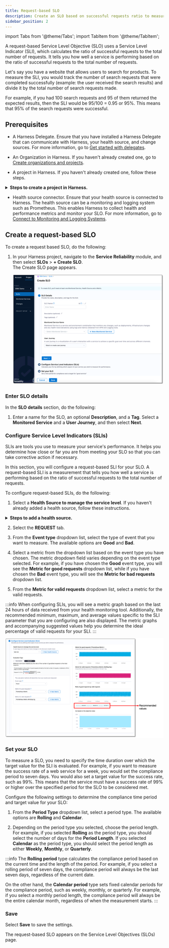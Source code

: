 ```yaml
---
title: Request-based SLO
description: Create an SLO based on successful requests ratio to measure service performance.
sidebar_position: 2
---
```


import Tabs from '@theme/Tabs';
import TabItem from '@theme/TabItem';


A request-based Service Level Objective (SLO) uses a Service Level Indicator (SLI), which calculates the ratio of successful requests to the total number of requests. It tells you how well a service is performing based on the ratio of successful requests to the total number of requests.

Let's say you have a website that allows users to search for products. To measure the SLI, you would track the number of search requests that were completed successfully (example: the user received the search results) and divide it by the total number of search requests made.

For example, if you had 100 search requests and 95 of them returned the expected results, then the SLI would be 95/100 = 0.95 or 95%. This means that 95% of the search requests were successful.


## Prerequisites

- A Harness Delegate. Ensure that you have installed a Harness Delegate that can communicate with Harness, your health source, and change sources. For more information, go to [Get started with delegates](/docs/platform/delegates/install-delegates/overview.md).
  
- An Organization in Harness. If you haven't already created one, go to [Create organizations and projects](/docs/platform/organizations-and-projects/create-an-organization.md).

- A project in Harness. If you haven't already created one, follow these steps.

<details>
<summary><b> Steps to create a project in Harness.</b></summary>

To create a project in Harness, do the following:

1. In Harness, select **Service Reliability** > **Create Project**.
   
2. On the **About the Project** page, do the following, and then select **Save and Continue**: 
   - **Name**: Enter a name for the project.
   - **Color**: Select a color theme for the project.
   - **Organization**: Select an organization for the project. If you don't yet have an organization in Harness, and want to learn how to create one, go to [Create a Harness Org](/docs/platform/organizations-and-projects/create-an-organization.md).
3. On the **Invite Collaborators (Optional)** page, in the **Invite People to Collaborate** field, add team members to the project.
4. In the **Role** field, assign a role to the collaborators.
5. Select **Add**.
6. Select **Save and Continue**.  
   Your project has been created.

</details>


- Health source connector. Ensure that your health source is connected to Harness. The health source can be a monitoring and logging system such as Prometheus. This enables Harness to collect health and performance metrics and monitor your SLO. For more information, go to [Connect to Monitoring and Logging Systems](/docs/platform/connectors/monitoring-and-logging-systems/connect-to-monitoring-and-logging-systems).

## Create a request-based SLO

To create a request based SLO, do the following:

1. In your Harness project, navigate to the **Service Reliability** module, and then select **SLOs** > **+ Create SLO**.  
   The Create SLO page appears.

   ![Create SLO page](./static/create-request-sli.png)

### Enter SLO details

In the **SLO details** section, do the following:

1. Enter a name for the SLO, an optional **Description**, and a **Tag**. Select a **Monitored Service** and a **User Journey**, and then select **Next**.


### Configure Service Level Indicators (SLIs)

SLIs are tools you use to measure your service's performance. It helps you determine how close or far you are from meeting your SLO so that you can take corrective action if necessary.

In this section, you will configure a request-based SLI for your SLO. A request-based SLI is a measurement that tells you how well a service is performing based on the ratio of successful requests to the total number of requests.

To configure request-based SLIs, do the following:

1. Select a **Health Source to manage the service level**. If you haven't already added a health source, follow these instructions.

<details>
<summary><b> Steps to add a health source.</b></summary>

To add a health source, do the following:

1. Under **Health Source to manage the service level**, select **+ New Health Source**.  
   The Add New Health Source dialog appears.
2. In the **Define Health Source** tab, select your health source. For example, "Prometheus".
3. In the **Health Source Name** field, enter a name for the health source. For instance, "prometheus".
4. Based on the health source you have selected, you may need to select a **Connection Type**. For example, if you have selected Prometheus as health source, you may need to choose either **Prometheus** or **Amazon Web Services** as connection type.
5. Under the **Connect Health Source** section, click the **Select Connector** field.  
   The Create or Select an Existing Connector dialog appears.
6. Choose your health source connector and select **Apply Selected**. For example, "Prometheus".
   
   :::info note
   Depending on the settings you configured when adding the connector to Harness, you may need to choose the connector from the **Project** tab, the **Organization** tab, or the **Account** tab.
   :::

7. Depending on the health source you choose, select either the **Metrics** or **Logs** option from the **Select Feature** field. The **Metric** or **Log** option may be preselected based on the health source you choose. For instance, if you choose **prometheus** as your health source, the **apm** option will be selected by default.
8. Select **Next**.


##### Configure metrics or logs

The configuration settings for health source metrics depend on the selected health source and feature. For instance, if you select **Prometheus** as your health source, you will need to configure following settings.


##### Define a query

To define a query, do the following:

1. In the **Query Specifications and Mapping** section, in the **Group Name** field, select **+ Add New**.  
   The New Prometheus Group Name dialog appears.
   
2. Enter a name for the group, and then select **Submit**. 

3. Expand **Build your Query**, and do the following:
   
   - From the **Prometheus Metric** dropdown list, select a filter for metric.
   - From the **Filter on Environment** dropdown list, select a filter for environment.
   - (Optional) From the **Additional Filter (optional)** dropdown list, select additional filters to add to the service.
   - (Optional) From the **Aggregator (optional)** dropdown list, select an aggregator for the metric.

   Once you select the desired values, a query is automatically generated and a sample metric graph is displayed. This helps to verify that the query has been constructed accurately.


4. Expand **Assign** to assign the metric to the following Harness services:
   
   - SLI
   - Service Health
   - Continuous Verification

5.  After completing the configuration of the health source, select **Submit** to save health source.  
   
   The health source appears in the **Health Source to manage the service level** field.

6.  Select **Next**.

</details>

2. Select the **REQUEST** tab.

3. From the **Event type** dropdown list, select the type of event that you want to measure. The available options are **Good** and **Bad**.

4.  Select a metric from the dropdown list based on the event type you have chosen. The metric dropdown field varies depending on the event type selected. For example, if you have chosen the **Good** event type, you will see the **Metric for good requests** dropdown list, while if you have chosen the **Bad** event type, you will see the **Metric for bad requests** dropdown list.

5. From the **Metric for valid requests** dropdown list, select a metric for the valid requests.

:::info
When configuring SLIs, you will see a metric graph based on the last 24 hours of data received from your health monitoring tool. Additionally, the recommended minimum, maximum, and average values specific to the SLI parameter that you are configuring are also displayed. The metric graphs and accompanying suggested values help you determine the ideal percentage of valid requests for your SLI.
:::

![Request-based SLI configuration](./static/request-based-sli-configurtion.png)

### Set your SLO

To measure a SLO, you need to specify the time duration over which the target value for the SLI is evaluated. For example, if you want to measure the success rate of a web service for a week, you would set the compliance period to seven days. You would also set a target value for the success rate, such as 99%. This means that the service must have a success rate of 99% or higher over the specified period for the SLO to be considered met.

Configure the following settings to determine the compliance time period and target value for your SLO:

1. From the **Period Type** dropdown list, select a period type. The available options are **Rolling** and **Calendar**.

2. Depending on the period type you selected, choose the period length. For example, if you selected **Rolling** as the period type, you should select the number of days for the **Period Length**. If you selected **Calendar** as the period type, you should select the period length as either **Weekly**, **Monthly**, or **Quarterly**.


:::info
The **Rolling period** type calculates the compliance period based on the current time and the length of the period. For example, if you select a rolling period of seven days, the compliance period will always be the last seven days, regardless of the current date.

On the other hand, the **Calendar period** type sets fixed calendar periods for the compliance period, such as weekly, monthly, or quarterly. For example, if you select a monthly period length, the compliance period will always be the entire calendar month, regardless of when the measurement starts.
:::


### Save

Select **Save** to save the settings.  

The request-based SLO appears on the Service Level Objectives (SLOs) page.